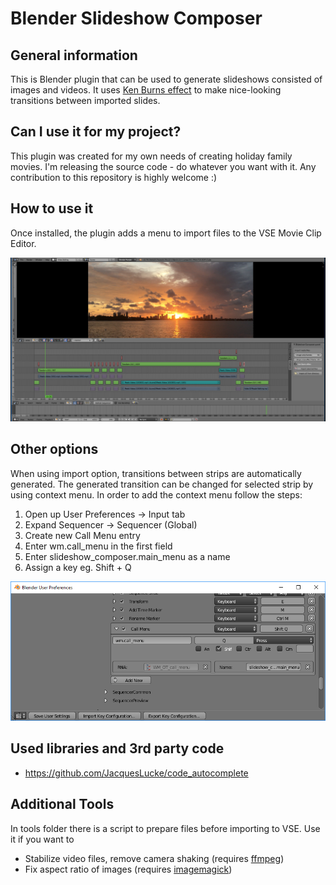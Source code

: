 Blender Slideshow Composer
==========================

General information
-------------------
This is Blender plugin that can be used to generate slideshows consisted of images and videos. It uses [Ken Burns effect](https://en.wikipedia.org/wiki/Ken_Burns_effect) to make nice-looking transitions between imported slides. 

Can I use it for my project?
----------------------------
This plugin was created for my own needs of creating holiday family movies. I'm releasing the source code - do whatever you want with it. Any contribution to this repository is highly welcome :)   

How to use it
-------------
Once installed, the plugin adds a menu to import files to the VSE Movie Clip Editor.

![Imported strips example](docs/imported_strips.png)

Other options
--------------------
When using import option, transitions between strips are automatically generated. The generated transition can be changed for selected strip by using context menu. In order to add the context menu follow the steps:
1. Open up User Preferences -> Input tab
2. Expand Sequencer -> Sequencer (Global)
3. Create new Call Menu entry
5. Enter wm.call_menu in the first field
6. Enter slideshow_composer.main_menu as a name
7. Assign a key eg. Shift + Q

![Menu Key Shortcut](docs/blender_menu_shortcut.png)

Used libraries and 3rd party code
---------------------------------
* https://github.com/JacquesLucke/code_autocomplete

Additional Tools
-----
In tools folder there is a script to prepare files before importing to VSE. Use it if you want to
- Stabilize video files, remove camera shaking (requires [ffmpeg](https://www.ffmpeg.org/))
- Fix aspect ratio of images (requires [imagemagick](https://www.imagemagick.org/))
